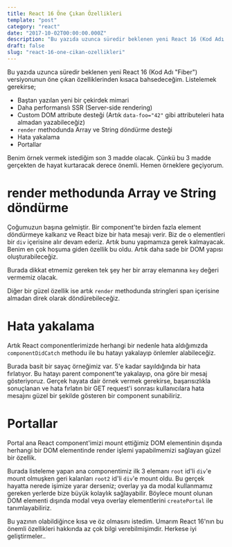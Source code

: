 ```yaml
---
title: React 16 Öne Çıkan Özellikleri
template: "post"
category: "react"
date: "2017-10-02T00:00:00.000Z"
description: "Bu yazıda uzunca süredir beklenen yeni React 16 (Kod Adı: Fiber) versiyonunun öne çıkan özelliklerinden kısaca bahsedeceğim."
draft: false
slug: "react-16-one-cikan-ozellikleri"
---
```


Bu yazıda uzunca süredir beklenen yeni React 16 (Kod Adı "Fiber") versiyonunun öne çıkan özelliklerinden kısaca bahsedeceğim. Listelemek gerekirse;

* Baştan yazılan yeni bir çekirdek mimari
* Daha performanslı SSR (Server-side rendering)
* Custom DOM attribute desteği (Artık `data-foo="42"` gibi attributeleri hata almadan yazabileceğiz)
* `render` methodunda Array ve String döndürme desteği
* Hata yakalama
* Portallar

Benim örnek vermek istediğim son 3 madde olacak. Çünkü bu 3 madde gerçekten de hayat kurtaracak derece önemli. Hemen örneklere geçiyorum.

# render methodunda Array ve String döndürme
Çoğumuzun başına gelmiştir. Bir component'te birden fazla element döndürmeye kalkarız ve React bize bir hata mesajı verir. Biz de o elementleri bir `div` içerisine alır devam ederiz. Artık bunu yapmamıza gerek kalmayacak. Benim en çok hoşuma giden özellik bu oldu. Artık daha sade bir DOM yapısı oluşturabileceğiz.

<script src="https://gist.github.com/mertkahyaoglu/2d28e482618a0b723282573735fbf2db.js"></script>

Burada dikkat etmemiz gereken tek şey her bir array elemanına  `key` değeri vermemiz olacak.

Diğer bir güzel özellik ise artık `render` methodunda stringleri span içerisine almadan direk olarak döndürebileceğiz.

<script src="https://gist.github.com/mertkahyaoglu/9aac921368ecac8ab6d8b7c8ab7856c6.js"></script>

# Hata yakalama
Artık React componentlerimizde herhangi bir nedenle hata aldığımızda `componentDidCatch`  methodu ile bu hatayı yakalayıp önlemler alabileceğiz.

<script src="https://gist.github.com/mertkahyaoglu/a28f2ade37d72f747529bbdc537c0ba2.js"></script>

Burada basit bir sayaç örneğimiz var. 5'e kadar sayıldığında bir hata fırlatıyor. Bu hatayı parent component'te yakalayıp, ona göre bir mesaj gösteriyoruz. Gerçek hayata dair örnek vermek gerekirse, başarısızlıkla sonuçlanan ve hata fırlatın bir GET request'i sonrası kullanıcılara hata mesajını güzel bir şekilde gösteren bir component sunabiliriz.

# Portallar
Portal ana React component'imizi mount ettiğimiz DOM elementinin dışında herhangi bir DOM elementinde render işlemi yapabilmemizi sağlayan güzel bir özellik.

<script src="https://gist.github.com/mertkahyaoglu/edad56982631a291af28b7548a9aa2db.js"></script>

Burada listeleme yapan ana componentimiz ilk 3 elemanı  `root`  id'li `div`'e mount olmuşken geri kalanları `root2` id'li `div`'e mount oldu. Bu gerçek hayatta nerede işimize yarar derseniz; overlay ya da modal kullanmamız gereken yerlerde bize büyük kolaylık sağlayabilir. Böylece mount olunan DOM elementi dışında modal veya overlay elementlerini `createPortal` ile tanımlayabiliriz.

Bu yazının olabildiğince kısa ve öz olmasını istedim. Umarım React 16'nın bu önemli özellikleri hakkında az çok bilgi verebilmişimdir. Herkese iyi geliştirmeler..
